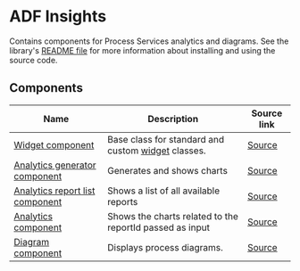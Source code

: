 # ADF Insights

Contains components for Process Services analytics and diagrams.
See the library's
[README file](../../lib/insights/README.md)
for more information about installing and using the source code.

<!--insights start-->

## Components

| Name | Description | Source link |
| ---- | ----------- | ----------- |
| [Widget component](widget.component.md) | Base class for standard and custom [widget](../../e2e/pages/adf/process_services/widgets/widget.ts) classes. | [Source](../../lib/insights/analytics-process/components/widgets/widget.component.ts) |
| [Analytics generator component](analytics-generator.component.md) | Generates and shows charts | [Source](../../lib/insights/analytics-process/components/analytics-generator.component.ts) |
| [Analytics report list component](analytics-report-list.component.md) | Shows a list of all available reports | [Source](../../lib/insights/analytics-process/components/analytics-report-list.component.ts) |
| [Analytics component](analytics.component.md) | Shows the charts related to the reportId passed as input | [Source](../../lib/insights/analytics-process/components/analytics.component.ts) |
| [Diagram component](diagram.component.md) | Displays process diagrams. | [Source](../../lib/insights/diagram/components/diagram.component.ts) |

<!--insights end-->
